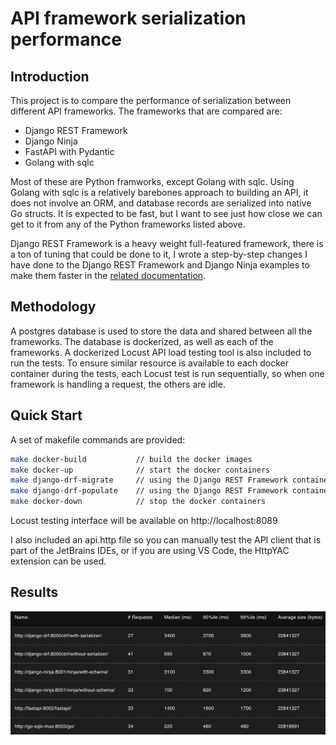 # API framework serialization performance

## Introduction
This project is to compare the performance of serialization between different API frameworks. 
The frameworks that are compared are:
- Django REST Framework
- Django Ninja
- FastAPI with Pydantic
- Golang with sqlc

Most of these are Python framworks, except Golang with sqlc. 
Using Golang with sqlc is a relatively barebones approach to building an API, it does not involve an ORM, 
and database records are serialized into native Go structs. 
It is expected to be fast, 
but I want to see just how close we can get to it from any of the Python frameworks listed above.

Django REST Framework is a heavy weight full-featured framework, there is a ton of tuning that could be done to it,
I wrote a step-by-step changes I have done to the Django REST Framework and Django Ninja examples to make them faster 
in the [related documentation](docs/readme.md).

## Methodology
A postgres database is used to store the data and shared between all the frameworks.
The database is dockerized, as well as each of the frameworks.
A dockerized Locust API load testing tool is also included to run the tests.
To ensure similar resource is available to each docker container during the tests, each Locust test is run sequentially,
so when one framework is handling a request, the others are idle.

## Quick Start
A set of makefile commands are provided:
```bash
make docker-build           // build the docker images
make docker-up              // start the docker containers
make django-drf-migrate     // using the Django REST Framework container to run set up database schema
make django-drf-populate    // using the Django REST Framework container to populate the database with 100k records
make docker-down            // stop the docker containers
```
Locust testing interface will be available on http://localhost:8089

I also included an api.http file so you can manually test the API client that is part of the JetBrains IDEs, 
or if you are using VS Code, the HttpYAC extension can be used.

## Results
![](assets/locust_api_response_times.png)
